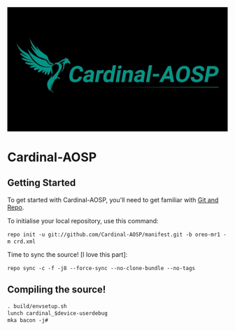 <img src="https://github.com/Cardinal-AOSP/manifest/blob/b3ca0401df9396f04a31b5fb52823c014c04568a/crd.png">

Cardinal-AOSP
===================


Getting Started
---------------

To get started with Cardinal-AOSP, you'll need to get familiar with
[Git and Repo](https://source.android.com/setup/develop/).


To initialise your local repository, use this command:


	repo init -u git://github.com/Cardinal-AOSP/manifest.git -b oreo-mr1 -m crd.xml


Time to sync the source! [I love this part]:

	repo sync -c -f -j8 --force-sync --no-clone-bundle --no-tags

Compiling the source!
---------------------
	. build/envsetup.sh
	lunch cardinal_$device-userdebug
	mka bacon -j#
